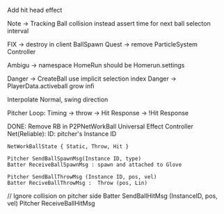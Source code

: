 
Add hit head effect

Note -> Tracking Ball collision instead assert time for next ball selecton interval

FIX -> destroy in client BallSpawn
Quest -> remove ParticleSystem Controller

Ambigu -> namespace HomeRun should be Homerun.settings

Danger -> CreateBall use implicit selection index
Danger -> PlayerData.activeball grow infi

Interpolate Normal, swing direction

Pitcher Loop:
    Timing  -> throw -> Hit Response
                     -> !Hit Response

DONE:
Remove RB in P2PNetWorkBall
Universal Effect Controller
Net(Reliable):
    ID: pitcher's Instance ID

    NetWorkBallState { Static, Throw, Hit }

    Pitcher SendBallSpawnMsg(Instance ID, type)
    Batter ReceiveBallSpawnMsg : spawn and attached to Glove

    Pitcher SendBallThrowMsg (Instance ID, pos, vel)
    Batter ReciveBallThrowMsg :  Throw (pos, Lin)

//  Ignore collision on pitcher side
    Batter SendBallHitMsg (InstanceID, pos, vel)
    Pitcher ReceiveBallHitMsg
    

